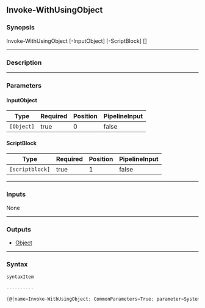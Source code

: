 Invoke-WithUsingObject
----------------------

### Synopsis

Invoke-WithUsingObject [-InputObject] <Object> [-ScriptBlock] <scriptblock> [<CommonParameters>]

---

### Description

---

### Parameters
#### **InputObject**

|Type      |Required|Position|PipelineInput|
|----------|--------|--------|-------------|
|`[Object]`|true    |0       |false        |

#### **ScriptBlock**

|Type           |Required|Position|PipelineInput|
|---------------|--------|--------|-------------|
|`[scriptblock]`|true    |1       |false        |

---

### Inputs
None

---

### Outputs
* [Object](https://learn.microsoft.com/en-us/dotnet/api/System.Object)

---

### Syntax
```PowerShell
syntaxItem
```
```PowerShell
----------
```
```PowerShell
{@{name=Invoke-WithUsingObject; CommonParameters=True; parameter=System.Object[]}}
```
